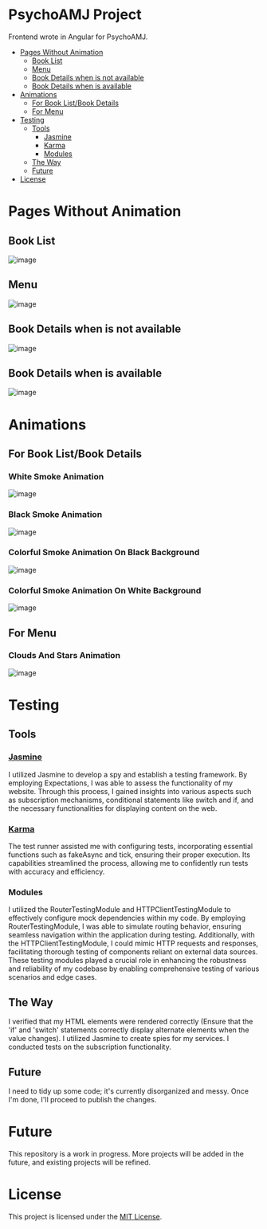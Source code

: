 # PsychoAMJ Project

Frontend wrote in Angular for PsychoAMJ.

- [Pages Without Animation](#pages-without-animation)
  - [Book List](#book-list)
  - [Menu](#menu)
  - [Book Details when is not available](#book-details-when-is-not-available)
  - [Book Details when is available](#book-details-when-is-available)
- [Animations](#animations)
  - [For Book List/Book Details](#book-list/book-details)
  - [For Menu](#menu)
- [Testing](#testing)
  - [Tools](#tools)
    - [Jasmine](#jasmine)
    - [Karma](#karma)
    - [Modules](#modules)
  - [The Way](#the-way)
  - [Future](#future)
- [License](#license)

# Pages Without Animation

## Book List
![image](https://github.com/AdrMJ/frontend-projects/assets/101901718/f42d41a9-8dd9-405e-9987-77a16a3b2e34)

## Menu 
![image](https://github.com/AdrMJ/frontend-projects/assets/101901718/59f00296-ad7b-4220-88e0-f91bdc916937)

## Book Details when is not available
![image](https://github.com/AdrMJ/frontend-projects/assets/101901718/d2600169-34b7-4378-a41f-8e8e9bd30290)

## Book Details when is available
![image](https://github.com/AdrMJ/frontend-projects/assets/101901718/c3ef05bb-1fc7-466d-a553-90ef2b946163)

# Animations

## For Book List/Book Details

### White Smoke Animation
![image](https://github.com/AdrMJ/frontend-projects/assets/101901718/9cc23649-e045-4901-b6fb-e16a8ebf0da7)

### Black Smoke Animation
![image](https://github.com/AdrMJ/frontend-projects/assets/101901718/7a18a8da-4d73-42f2-bccd-dc6aad04ba85)

### Colorful Smoke Animation On Black Background
![image](https://github.com/AdrMJ/frontend-projects/assets/101901718/bac5b753-71de-40d2-ae98-fa05fcdfbe19)

### Colorful Smoke Animation On White Background
![image](https://github.com/AdrMJ/frontend-projects/assets/101901718/b5c9d26e-223e-47fc-83eb-7bc2865eeca0)

## For Menu

### Clouds And Stars Animation
![image](https://github.com/AdrMJ/frontend-projects/assets/101901718/49cac20a-dc22-4fcf-a25f-1c2c98a75d18)

# Testing

## Tools

### [Jasmine](https://jasmine.github.io/)
  I utilized Jasmine to develop a spy and establish a testing framework. By employing Expectations, I was able to assess the functionality of my website. Through this process, I gained insights into various aspects such as subscription mechanisms, conditional statements like switch and if, and the necessary functionalities for displaying content on the web.
  
### [Karma](https://karma-runner.github.io/latest/index.html)
  The test runner assisted me with configuring tests, incorporating essential functions such as fakeAsync and tick, ensuring their proper execution. Its capabilities streamlined the process, allowing me to confidently run tests with accuracy and efficiency.

### Modules
  I utilized the RouterTestingModule and HTTPClientTestingModule to effectively configure mock dependencies within my code. By employing RouterTestingModule, I was able to simulate routing behavior, ensuring seamless navigation within the application during testing. Additionally, with the HTTPClientTestingModule, I could mimic HTTP requests and responses, facilitating thorough testing of components reliant on external data sources. These testing modules played a crucial role in enhancing the robustness and reliability of my codebase by enabling comprehensive testing of various scenarios and edge cases.

## The Way
  I verified that my HTML elements were rendered correctly (Ensure that the 'if' and 'switch' statements correctly display alternate elements when the value changes). I utilized Jasmine to create spies for my services. I conducted tests on the subscription functionality. 

## Future
  I need to tidy up some code; it's currently disorganized and messy. Once I'm done, I'll proceed to publish the changes.

# Future
  This repository is a work in progress. More projects will be added in the future, and existing projects will be refined.

# License

  This project is licensed under the [MIT License](https://opensource.org/license/mit/).
